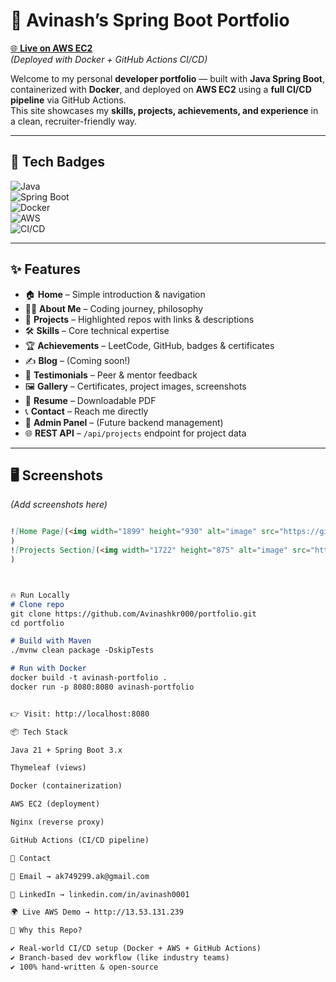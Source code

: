 # 🚀 Avinash’s Spring Boot Portfolio

[🌐 **Live on AWS EC2**](http://13.53.131.239)  
*(Deployed with Docker + GitHub Actions CI/CD)*  

Welcome to my personal **developer portfolio** — built with **Java Spring Boot**, containerized with **Docker**, and deployed on **AWS EC2** using a **full CI/CD pipeline** via GitHub Actions.  
This site showcases my **skills, projects, achievements, and experience** in a clean, recruiter-friendly way.  

---

## 🏅 Tech Badges

![Java](https://img.shields.io/badge/Java-21-blue?logo=java)  
![Spring Boot](https://img.shields.io/badge/Spring%20Boot-3.x-brightgreen?logo=springboot)  
![Docker](https://img.shields.io/badge/Docker-Enabled-blue?logo=docker)  
![AWS](https://img.shields.io/badge/AWS-EC2-orange?logo=amazonaws)  
![CI/CD](https://img.shields.io/badge/GitHub%20Actions-CI%2FCD-blue?logo=githubactions)  

---

## ✨ Features

- 🏠 **Home** – Simple introduction & navigation  
- 👨‍💻 **About Me** – Coding journey, philosophy  
- 📂 **Projects** – Highlighted repos with links & descriptions  
- 🛠️ **Skills** – Core technical expertise  
- 🏆 **Achievements** – LeetCode, GitHub, badges & certificates  
- ✍️ **Blog** – (Coming soon!)  
- 💬 **Testimonials** – Peer & mentor feedback  
- 🖼️ **Gallery** – Certificates, project images, screenshots  
- 📄 **Resume** – Downloadable PDF  
- 📞 **Contact** – Reach me directly  
- 🔑 **Admin Panel** – (Future backend management)  
- 🌐 **REST API** – `/api/projects` endpoint for project data  

---

## 🖥️ Screenshots

*(Add screenshots here)*  
```markdown

![Home Page](<img width="1899" height="930" alt="image" src="https://github.com/user-attachments/assets/643ce227-65de-4cf9-9f6a-384e4f5ab48e" />
)
![Projects Section](<img width="1722" height="875" alt="image" src="https://github.com/user-attachments/assets/a4b1033c-447a-4ea4-98d9-88289c66775f" />
)



🔥 Run Locally
# Clone repo
git clone https://github.com/Avinashkr000/portfolio.git
cd portfolio

# Build with Maven
./mvnw clean package -DskipTests

# Run with Docker
docker build -t avinash-portfolio .
docker run -p 8080:8080 avinash-portfolio


👉 Visit: http://localhost:8080

📦 Tech Stack

Java 21 + Spring Boot 3.x

Thymeleaf (views)

Docker (containerization)

AWS EC2 (deployment)

Nginx (reverse proxy)

GitHub Actions (CI/CD pipeline)

📇 Contact

📧 Email → ak749299.ak@gmail.com

💼 LinkedIn → linkedin.com/in/avinash0001

🌍 Live AWS Demo → http://13.53.131.239

🏅 Why this Repo?

✔️ Real-world CI/CD setup (Docker + AWS + GitHub Actions)
✔️ Branch-based dev workflow (like industry teams)
✔️ 100% hand-written & open-source

